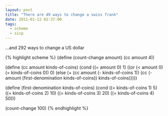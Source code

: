 ```yaml
---
layout: post
title: "There are 49 ways to change a swiss frank"
date: 2011-01-12 02:37:00
tags:
  - scheme
  - sicp
---
```


...and 292 ways to change a US dollar

{% highlight scheme %}
(define (count-change amount) (cc amount 4))

(define (cc amount kinds-of-coins)
    (cond
        ((= amount 0) 1)
        ((or (< amount 0) (= kinds-of-coins 0)) 0)
        (else
            (+
                (cc amount (- kinds-of-coins 1))
                (cc 
                    (- amount (first-denomination kinds-of-coins)) 
                    kinds-of-coins)))))

(define (first-denomination kinds-of-coins)
    (cond
        ((= kinds-of-coins 1) 5)
        ((= kinds-of-coins 2) 10)
        ((= kinds-of-coins 3) 20)
        ((= kinds-of-coins 4) 50)))


(count-change 100)
{% endhighlight %}
